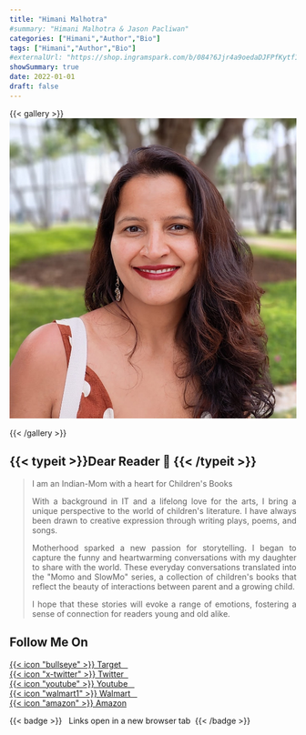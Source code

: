 ```yaml
---
title: "Himani Malhotra"
#summary: "Himani Malhotra & Jason Pacliwan"
categories: ["Himani","Author","Bio"]
tags: ["Himani","Author","Bio"]
#externalUrl: "https://shop.ingramspark.com/b/084?6Jjr4a9oedaDJFPfKytf1LvKUUDUXW5AIJUdB7cwUpO"
showSummary: true
date: 2022-01-01
draft: false
---
```


{{< gallery >}}
 <img src="./avatar.png" class=" rounded-full grid-w50 md:grid-w33 xl:grid-w25" />
<!--- For a square Author Picture
 <img src="./avatar.png" class=" grid-w50 md:grid-w33 xl:grid-w25" />
-->
{{< /gallery >}}

<div align="justify">

## {{< typeit >}}Dear Reader 🙏 {{< /typeit >}}

> I am an Indian-Mom with a heart for Children's Books
>
> With a background in IT and a lifelong love for the arts, I bring a unique perspective to the world of children's literature. I have always been drawn to creative expression through writing plays, poems, and songs.
>
> Motherhood sparked a new passion for storytelling. I began to capture the funny and heartwarming conversations with my daughter to share with the world. These everyday conversations translated into the "Momo and SlowMo" series, a collection of children's books that reflect the beauty of interactions between parent and a growing child.
>
>I hope that these stories will evoke a range of emotions, fostering a sense of connection for readers young and old alike. 

## Follow Me On 


<a href="https://www.target.com/s?searchTerm=himani+malhotra+books&tref=typeahead%7Cterm%7Chimani+malhotra+books%7C%7C%7Chistory" target="_blank">{{< icon "bullseye" >}} Target &nbsp;&nbsp;</a><br>
<a href="https://twitter.com/momoandslowmo" target="_blank">{{< icon "x-twitter" >}} Twitter&nbsp;&nbsp; </a><br>
<a href="https://www.youtube.com/channel/UC0M9TsDeoNSSru-J-CYiH2A" target="_blank">{{< icon "youtube" >}} Youtube &nbsp;&nbsp;</a><br>
<a href="https://www.walmart.com/search?q=Himani+Malhotra%3B+Jason+Pacliwan&facet=brand%3AHimani+Malhotra%3B+Jason+Pacliwan%7C%7Cbrand%3AHimani+Malhotra%7C%7Cbrand%3AWitty+Pen+Media%2C+LLC" target="_blank">{{< icon "walmart1" >}} Walmart &nbsp;&nbsp;</a><br>
<a href="https://www.amazon.com/stores/Himani-Malhotra/author/B0BCR5KNLW?ref=ap_rdr&isDramIntegrated=true&shoppingPortalEnabled=true" target="_blank">{{< icon "amazon" >}} Amazon</a> 

{{< badge >}} &nbsp; Links open in a new browser tab &nbsp;{{< /badge >}}


 
<!--- Test to inject a gallery if needed on homepage 
{{< figure
    src=".\avatar.png"
    alt="Abstract purple artwork"
    caption="Written by [Himani Malhotra](https://unsplash.com/@jrkorpa), Illustrated By [Himani Malhotra](https://unsplash.com/)"
    >}}
-->

</div>
